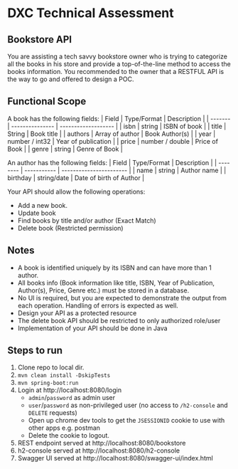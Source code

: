 # DXC Technical Assessment

## Bookstore API
You are assisting a tech savvy bookstore owner who is trying to categorize all the books in his store and provide a top-of-the-line method to access the books information. You recommended to the owner that a RESTFUL API is the way to go and offered to design a POC.

## Functional Scope
A book has the following fields:
| Field   | Type/Format     | Description         |
| ------- | --------------- | ------------------- |
| isbn    | string          | ISBN of book        |
| title   | String          | Book title          |
| authors | Array of author | Book Author(s)      |
| year    | number / int32  | Year of publication |
| price   | number / double | Price of Book       |
| genre   | string          | Genre of Book       |

An author has the following fields:
| Field    | Type/Format | Description             |
| -------- | ----------- | ----------------------- |
| name     | string      | Author name             |
| birthday | string/date | Date of birth of Author |

Your API should allow the following operations:
- Add a new book.
- Update book
- Find books by title and/or author (Exact Match)
- Delete book (Restricted permission)

## Notes
- A book is identified uniquely by its ISBN and can have more than 1 author.
- All books info (Book information like title, ISBN, Year of Publication, Author(s), Price, Genre etc.)
must be stored in a database.
- No UI is required, but you are expected to demonstrate the output from each operation.
Handling of errors is expected as well.
- Design your API as a protected resource
- The delete book API should be restricted to only authorized role/user
- Implementation of your API should be done in Java

## Steps to run
1. Clone repo to local dir.
2. `mvn clean install -DskipTests`
3. `mvn spring-boot:run`
4. Login at http://localhost:8080/login
    - `admin`/`password` as admin user
    - `user`/`password` as non-privileged user (no access to `/h2-console` and `DELETE` requests)
    - Open up chrome dev tools to get the `JSESSIONID` cookie to use with other apps e.g. postman
    - Delete the cookie to logout.
5. REST endpoint served at http://localhost:8080/bookstore
6. h2-console served at http://localhost:8080/h2-console
7. Swagger UI served at http://localhost:8080/swagger-ui/index.html
